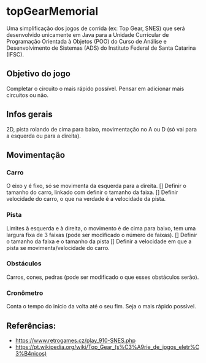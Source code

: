 # topGearMemorial
Uma simplificação dos jogos de corrida (ex: Top Gear, SNES) que será desenvolvido unicamente em Java para a Unidade Curricular de Programação Orientada à Objetos (POO) do Curso de Análise e Desenvolvimento de Sistemas (ADS) do Instituto Federal de Santa Catarina (IFSC).

## Objetivo do jogo
Completar o circuito o mais rápido possível. Pensar em adicionar mais circuitos ou não.

## Infos gerais
2D, pista rolando de cima para baixo, movimentação no A ou D (só vai para a esquerda ou para a direita).

## Movimentação

### Carro
O eixo y é fixo, só se movimenta da esquerda para a direita.
[] Definir o tamanho do carro, linkado com definir o tamanho da faixa.
[] Definir velocidade do carro, o que na verdade é a velocidade da pista.

### Pista
Limites à esquerda e à direita, o movimento é de cima para baixo, tem uma largura fixa de 3 faixas (pode ser modificado o número de faixas).
[] Definir o tamanho da faixa e o tamanho da pista
[] Definir a velocidade em que a pista se movimenta/velocidade do carro.

### Obstáculos
Carros, cones, pedras (pode ser modificado o que esses obstáculos serão).

### Cronômetro
Conta o tempo do início da volta até o seu fim. Seja o mais rápido possível.

## Referências:
- https://www.retrogames.cz/play_910-SNES.php
- https://pt.wikipedia.org/wiki/Top_Gear_(s%C3%A9rie_de_jogos_eletr%C3%B4nicos)
